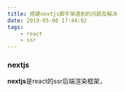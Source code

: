 ```yaml
---
title: 搭建nextjs脚手架遇到的问题及解决
date: 2019-05-08 17:44:02
tags: 
    - react
    - ssr
---
```


### nextjs
**nextjs**是react的ssr后端渲染框架，
